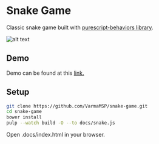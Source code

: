 # Snake Game
 Classic snake game built with [purescript-behaviors library](https://github.com/paf31/purescript-behaviors).

![alt text](https://raw.githubusercontent.com/VarmaMSP/snake-game/master/screenshot.png "Screenshot")

## Demo
 Demo can be found at this [link.](https://varmamsp.github.io/purescript-behaviors-examples/)

## Setup
```sh
git clone https://github.com/VarmaMSP/snake-game.git
cd snake-game
bower install
pulp --watch build -O --to docs/snake.js
```
Open .docs/index.html in your browser.

